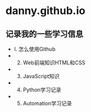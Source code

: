 # danny.github.io
## 记录我的一些学习信息
* l. 怎么使用Github
* 2. Web前端知识HTML和CSS
* 3. JavaScript知识
* 4. Python学习记录
* 5. Automation学习记录
